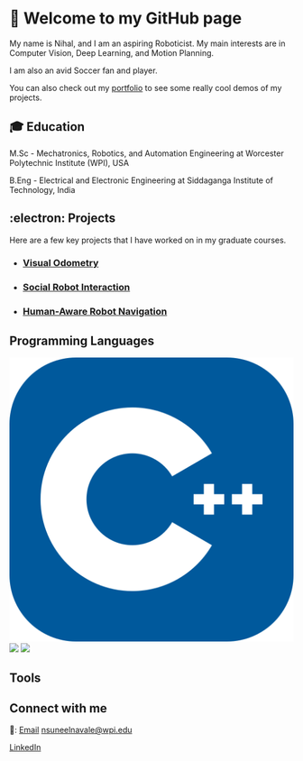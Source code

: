 # 🤖  Welcome to my GitHub page 

My name is Nihal, and I am an aspiring Roboticist. My main interests are in Computer Vision, Deep Learning, and Motion Planning.

I am also an avid Soccer fan and player.

You can also check out my [portfolio](www.nihalnavale.com) to see some really cool demos of my projects.
## 🎓 Education

M.Sc - Mechatronics, Robotics, and Automation Engineering at Worcester Polytechnic Institute (WPI), USA

B.Eng - Electrical and Electronic Engineering at Siddaganga Institute of Technology, India

## :electron: Projects
Here are a few key projects that I have worked on in my graduate courses.

* ### [Visual Odometry](https://github.com/NIHALNAVALE/Visual-Odometry)

* ### [Social Robot Interaction](https://github.com/NIHALNAVALE/social_robot_navigation)

* ### [Human-Aware Robot Navigation](https://github.com/NIHALNAVALE/human_aware_robot_navigation)

## Programming Languages

<img src="./CPP.svg"> <img src="./Python-Light.svg"> <img src="./ROS-Light.svg">

## Tools

## Connect with me

📧: [Email](nsuneelnavale@wpi.edu) nsuneelnavale@wpi.edu

[LinkedIn](https://www.linkedin.com/in/nihal-navale/)
